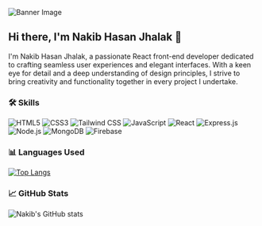 ![Banner Image](https://media.licdn.com/dms/image/D4E16AQFJH6OkjhvJvA/profile-displaybackgroundimage-shrink_350_1400/0/1716117676888?e=1725494400&v=beta&t=a9ZHcDZ0Kd5r_9i-ZeOaL-ZtxFu7raz7zsXSmDop02Q)

## Hi there, I'm Nakib Hasan Jhalak 👋

I'm Nakib Hasan Jhalak, a passionate React front-end developer dedicated to crafting seamless user experiences and elegant interfaces. With a keen eye for detail and a deep understanding of design principles, I strive to bring creativity and functionality together in every project I undertake.

### 🛠️ Skills

![HTML5](https://img.icons8.com/color/48/000000/html-5.png)
![CSS3](https://img.icons8.com/color/48/000000/css3.png)
![Tailwind CSS](https://img.icons8.com/color/48/000000/tailwindcss.png)
![JavaScript](https://img.icons8.com/color/48/000000/javascript.png)
![React](https://img.icons8.com/color/48/000000/react-native.png)
![Express.js](https://img.icons8.com/color/48/000000/express.png)
![Node.js](https://img.icons8.com/color/48/000000/nodejs.png)
![MongoDB](https://img.icons8.com/color/48/000000/mongodb.png)
![Firebase](https://img.icons8.com/color/48/000000/firebase.png)

### 📊 Languages Used

[![Top Langs](https://github-readme-stats.vercel.app/api/top-langs/?username=2244jhalak&layout=compact&theme=radical)](https://github.com/2244jhalak/github-readme-stats)



### 📈 GitHub Stats

![Nakib's GitHub stats](https://github-readme-stats.vercel.app/api?username=2244jhalak&show_icons=true&theme=radical)

<!-- Optionally add more sections like Projects, Achievements, etc. -->







